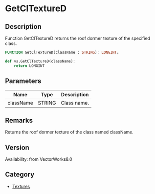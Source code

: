 # GetClTextureD

## Description
Function GetClTextureD returns the roof dormer texture of the specified class.

```pascal
FUNCTION GetClTextureD(className : STRING): LONGINT;
```

```python
def vs.GetClTextureD(className):
    return LONGINT
```

## Parameters
|Name|Type|Description|
|---|---|---|
|className|STRING|Class name.|

## Remarks
Returns the roof dormer texture of the class named className.

## Version
Availability: from VectorWorks8.0

## Category
* [Textures](../Categories/Textures.md)
